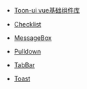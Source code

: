 * [Toon-ui vue基础组件库](README.md)
* [ Checklist](checklist.md)
* [ MessageBox](messagebox.md)
* [ Pulldown](pullDown.md)
* [ TabBar](tabBar.md)
* [ Toast](toast.md)
